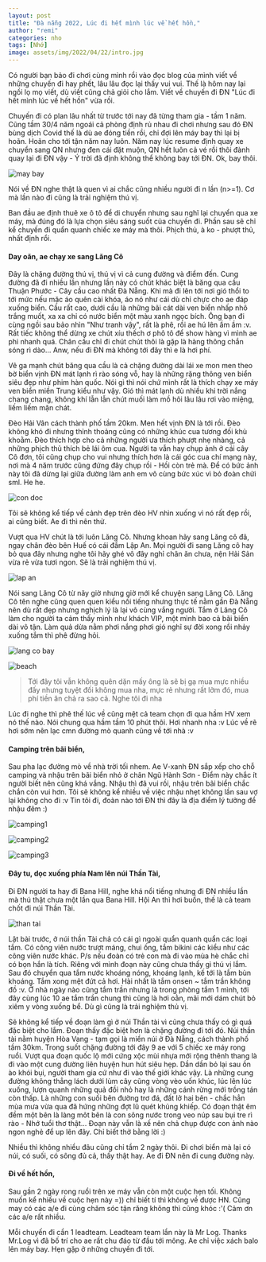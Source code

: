 ```yaml
---
layout: post
title: "Đà nẵng 2022, Lúc đi hết mình lúc về hết hồn,"
author: "remi"
categories: nho
tags: [Nhớ]
image: assets/img/2022/04/22/intro.jpg
---
```


Có người bạn bảo đi chơi cùng mình rồi vào đọc blog của mình viết về những chuyến đi hay phết, lâu lâu đọc lại thấy vui vui. Thế là hôm nay lại ngồi lọ mọ viết, dù viết cũng chả giỏi cho lắm. Viết về chuyến đi ĐN "Lúc đi hết mình lúc về hết hồn" vừa rồi. 

Chuyến đi có plan lâu nhất từ trước tới nay đã từng tham gia - tầm 1 năm. Cũng tầm 30/4 năm ngoái cả phòng định rủ nhau đi chơi nhưng sau đó ĐN bùng dịch Covid thế là dù ae đóng tiền rồi, chỉ đợi lên máy bay thì lại bị hoãn. Hoãn cho tới tận năm nay luôn. Năm nay lúc resume định quay xe chuyển sang QN nhưng đen cái đặt muộn, QN hết luôn cả vé rồi thôi đành quay lại đi ĐN vậy - Ý trời đã định không thể không bay tới ĐN. Ok, bay thôi.

![may bay]( {{site.url}}/assets/img/2022/04/22/baythoi.JPG)

Nói về ĐN nghe thật là quen vì ai chắc cũng nhiều người đi n lần (n>=1). Cơ mà lần nào đi cũng là trải nghiệm thú vị.

Ban đầu ae định thuê xe ô tô để di chuyển nhưng sau nghĩ lại chuyển qua xe máy, mà đúng đó là lựa chọn siêu sáng suốt của chuyến đi. Phần sau sẽ chỉ kể chuyến đi quẩn quanh chiếc xe máy mà thôi. Phịch thủ, à ko - phượt thủ, nhất định rổi.

#### Day oăn, ae chạy xe sang Lăng Cô

Đây là chặng đường thú vị, thú vị vì cả cung đường và điểm đến. Cung đường đã đi nhiều lần nhưng lần này có chút khác biệt là băng qua cầu Thuận Phước - Cây cầu cao nhất Đà Nẵng. Khi mà đi lên tới nơi gió thổi to tới mức nếu mặc áo quên cài khóa, áo nó như cái dù chỉ chực cho ae đáp xuống biển. Cầu rất cao, dưới cầu là những bãi cát dài ven biển nhấp nhô trắng muốt, xa xa chỉ có nước biển một màu xanh ngọc bích. Ông bạn đi cùng ngồi sau bảo nhìn "Như tranh vậy", rất là phê, rồi ae hú lên ầm ầm :v. Rất tiếc không thể dừng xe chút xíu thếch ơ phô tô để show hàng vì mình ae phi nhanh quá. Chân cầu chỉ đi chút chút thôi là gặp là hàng thông chắn sóng rì dào... Anw, nếu đi ĐN mà không tới đây thì e là hơi phí.

Vê ga mạnh chút băng qua cầu là cả chặng đường dài lái xe mon men theo bờ biển vịnh ĐN mát lạnh rì rào sóng vỗ, hay là những rặng thông ven biển siêu đẹp như phim hàn quốc. Nói gì thì nói chứ mình rất là thích chạy xe máy ven biển miền Trung kiểu như vậy. Gió thì mát lạnh dù nhiều khi trời nắng chang chang, không khí lẫn lẫn chút muối làm mồ hôi lâu lâu rơi vào miệng, liếm liếm mặn chát.  

Đèo Hải Vân cách thành phố tầm 20km. Men hết vịnh ĐN là tới rồi. Đèo không khó đi nhưng thỉnh thoảng cũng có những khúc cua tương đối khù khoằm. Đèo thích hợp cho cả những người ưa thích phượt nhẹ nhàng, cả những phịch thủ thích bẻ lái ôm cua. Người ta vẫn hay chụp ảnh ở cái cây Cô đơn, tôi cũng chụp cho vui nhưng thích hơn là cái góc cua chí mạng này, nơi mà 4 năm trước cũng đứng đây chụp rồi - Hồi còn trẻ mà. Để có bức ảnh này tôi đã dừng lại giữa đường làm anh em vô cùng bức xúc vì bỏ đoàn chửi sml. He he.

![con doc]( {{site.url}}/assets/img/2022/04/22/condoc.jpg)


Tôi sẽ không kể tiếp về cảnh đẹp trên đèo HV nhìn xuống vì nó rất đẹp rồi, ai cũng biết. Ae đi thì nên thử.

Vượt qua HV chút là tới luôn Lăng Cô. Nhưng khoan hãy sang Lăng cô đã, ngay chân đèo bên Huế có cái đầm Lập An. Mọi người đi sang Lăng cô hay bỏ qua đây nhưng nghe tôi hãy ghé vô đây nghỉ chân ăn chưa, nện Hải Sản vừa rẻ vừa tươi ngon. Sẽ là trải nghiệm thú vị.

![lap an]( {{site.url}}/assets/img/2022/04/22/lapan.JPG)

Nói sang Lăng Cô từ nãy giờ nhưng giờ mới kể chuyện sang Lăng Cô. Lăng Cô tên nghe cũng quen quen kiểu nối tiếng nhưng thực tế nằm gần Đà Nẵng nên dù rất đẹp nhưng nghịch lý là lại vô cùng vắng người. Tắm ở Lăng Cô làm cho người ta cảm thấy mình như khách VIP, một mình bao cả bãi biển dài vô tận. Làm quả dừa nằm phơi nắng phơi gió nghĩ sự đời xong rồi nhảy xuống tắm thì phê đừng hỏi. 

![lang co bay]( {{site.url}}/assets/img/2022/04/22/langco.jpg)

![beach]( {{site.url}}/assets/img/2022/04/22/beach.JPG)

>Tới đây tôi vẫn không quên dặn mấy ông là sẽ bị gạ mua mực nhiều đấy nhưng tuyệt đối không mua nha, mực rẻ nhưng rất lởm đó, mua phí tiền ăn chả ra sao cả. Nghe tôi đi nha

Lúc đi nghe thì phê thế lúc về cũng mệt cả team chọn đi qua hầm HV xem nó thế nào. Nói chung qua hầm tầm 10 phút thôi. Hơi nhanh nha :v Lúc về rẽ hơi sớm nên lạc cmn đường mò quanh cũng về tới nhà :v 

#### Camping trên bãi biển,

Sau pha lạc đường mò về nhà trời tối nhem. Ae V-xanh ĐN sắp xếp cho chỗ camping và nhậu trên bãi biển nhỏ ở chân Ngũ Hành Sơn - Điểm này chắc ít người biết nên cũng khá vắng. Nhậu thì đã vui rồi, nhậu trên bãi biển chắc chắn còn vui hơn. Tôi sẽ không kể nhiều về việc nhậu nhẹt không lần sau vợ lại không cho đi :v Tin tôi đi, đoàn nào tới ĐN thì đây là địa điểm lý tưởng để nhậu đêm :) 

![camping1]( {{site.url}}/assets/img/2022/04/22/camp1.jpg)

![camping2]( {{site.url}}/assets/img/2022/04/22/camp2.jpg)

![camping3]( {{site.url}}/assets/img/2022/04/22/camp3.jpg)

#### Đây tu, dọc xuống phía Nam lên núi Thần Tài,

Đi ĐN người ta hay đi Bana Hill, nghe khá nổi tiếng nhưng đi ĐN nhiều lần mà thú thật chưa một lần qua Bana Hill. Hội An thì hơi buồn, thế là cả team chốt đi núi Thần Tài. 

![than tai]( {{site.url}}/assets/img/2022/04/22/thantai.JPG)

Lật bài trước, ở núi thần Tài chả có cái gì ngoài quẩn quanh quẩn các loại tắm. Có công viên nước trượt máng, chui ống, tắm bikini các kiểu như các công viên nước khác. P/s nếu đoàn có trẻ con mà đi vào mùa hè chắc chỉ có bọn hắn là tích. Riêng với mình đoạn này cũng chưa thấy gì thú vị lắm. Sau đó chuyển qua tắm nước khoáng nóng, khoáng lạnh, kế tới là tắm bùn khoáng. Tắm xong mệt đứt cả hơi. Hài nhất là tắm onsen ~ tắm trần không đồ :v. Ở nhà ngày nào cũng tắm trần nhưng là trong phòng tắm 1 mình, tới đây cùng lúc 10 ae tắm trần chung thì cũng là hơi oằn, mãi mới dám chút bỏ xiêm y vòng xuống bể. Dù gì cũng là trải nghiệm thủ vị. 

Sẽ không kể tiếp về đoạn làm gì ở núi Thần tài vì cũng chưa thấy có gì quá đặc biệt cho lắm. Đoạn thấy đặc biệt hơn là chặng đường đi tới đó. Núi thần tài nằm huyện Hòa Vang - tạm gọi là miền núi ở Đà Nẵng, cách thành phố tầm 30km. Trong suốt chặng đường tới đây 9 ae với 5 chiếc xe máy rong ruổi. Vượt qua đoạn quốc lộ mới cứng xộc mùi nhựa mới rộng thênh thang là đi vào một cung đường liên huyện hun hút siêu hẹp. Dần dần bỏ lại sau ồn ào khói bụi, người tham gia cứ như đi vào thế giới khác vậy. Là những cung đường không thẳng lách dưới lùm cây cũng vòng vèo uốn khúc, lúc lên lúc xuống, lượn quanh những quả đồi nhỏ hay là những cánh rừng mới trồng tán còn thấp. Là những con suối bên đường trơ đá, đất lở hai bên - chắc hẳn mùa mưa vừa qua đã hứng những đợt lũ quét khủng khiếp. Có đoạn thật êm đềm một bên là làng môt bên là con sông nước trong veo núp sau bụi tre rì rào - Nhớ tuổi thơ thật... Đoạn này vẫn  là xế nên chả chụp được con ảnh nào ngon nghẻ để up lên đây. Chỉ biết thở bằng lời :) 

Nhiều thì không nhiều đâu cũng chỉ tầm 2 ngày thôi. Đi chơi biển mà lại có núi, có suối, có sông đủ cả, thấy thật hay. Ae đi ĐN nên đi cung đường này.

#### Đi về hết hồn,

Sau gần 2 ngày rong ruổi trên xe máy vẫn còn một cuộc hẹn tối. Không muốn kể nhiều về cuộc hẹn này =)) chỉ biết tí thì không về được HN. Cũng may có các a/e đi cùng chăm sóc tận răng không thì cũng khóc :'( Cảm ơn các a/e rất nhiều.


Mỗi chuyến đi cần 1 leadteam. Leadteam team lần này là Mr Log. Thanks Mr.Log vì đã bố trí cho ae rất chu đáo từ đầu tới mông. Ae chỉ việc xách balo lên máy bay. Hẹn gặp ở những chuyến đi tới. 



